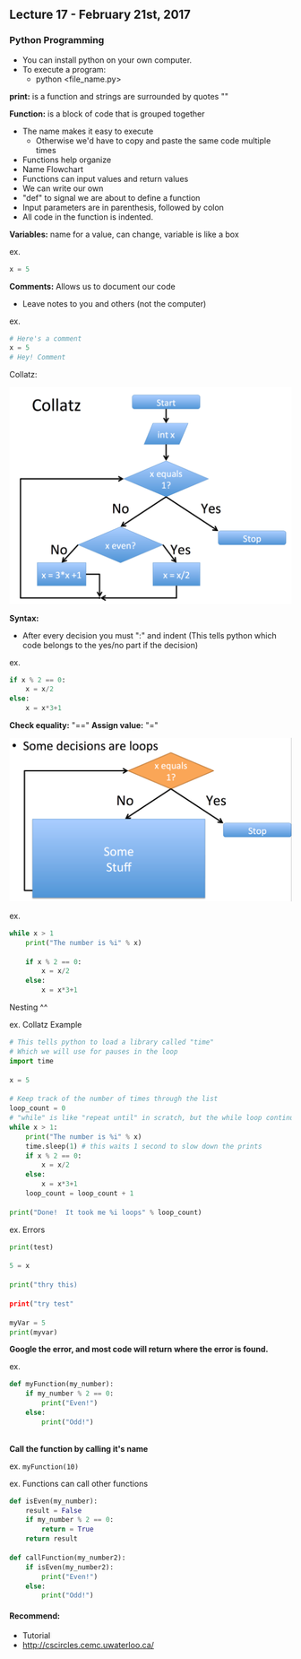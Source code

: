 ## Lecture 17 - February 21st, 2017

### Python Programming

* You can install python on your own computer.
* To execute a program: 
    * python <file_name.py>

**print:** is a function and strings are surrounded by quotes ""

**Function:** is a block of code that is grouped together

* The name makes it easy to execute
    * Otherwise we'd have to copy and paste the same code multiple times
* Functions help organize
* Name Flowchart
* Functions can input values and return values
* We can write our own
* "def" to signal we are about to define a function
* Input parameters are in parenthesis, followed by colon
* All code in the function is indented.

**Variables:** name for a value, can change, variable is like a box

ex. 

```python
x = 5
```

**Comments:** Allows us to document our code

* Leave notes to you and others (not the computer)

ex.
 
```python
# Here's a comment
x = 5
# Hey! Comment
```

Collatz: 

![Collatz](../References/collatzPython.png)

**Syntax:**

* After every decision you must ":" and indent (This tells python which code belongs to the yes/no part if the decision)

ex. 

```python
if x % 2 == 0:
    x = x/2
else:
    x = x*3+1
```

**Check equality:** "=="
**Assign value:** "="

![Decision Loop](../References/loopPython.png)

ex. 

```python
while x > 1
    print("The number is %i" % x)
    
    if x % 2 == 0:
        x = x/2
    else:
        x = x*3+1 
```

Nesting ^^

ex. Collatz Example

```python
# This tells python to load a library called "time"
# Which we will use for pauses in the loop
import time

x = 5

# Keep track of the number of times through the list
loop_count = 0
# "while" is like "repeat until" in scratch, but the while loop continues until the condition is FALSE, repeat until ends once the condition is TRUE.
while x > 1:
	print("The number is %i" % x)
	time.sleep(1) # this waits 1 second to slow down the prints
	if x % 2 == 0:
		x = x/2
	else:
		x = x*3+1
	loop_count = loop_count + 1

print("Done!  It took me %i loops" % loop_count)
```

ex. Errors

```python
print(test)

5 = x

print("thry this)

print("try test"

myVar = 5
print(myvar)
```

**Google the error, and most code will return where the error is found.** 

ex. 

```python
def myFunction(my_number):
    if my_number % 2 == 0:
        print("Even!")
    else:
        print("Odd!")
    
```

**Call the function by calling it's name**

ex. `myFunction(10)`

ex. Functions can call other functions

```python
def isEven(my_number):
    result = False
    if my_number % 2 == 0:
        return = True
    return result
    
def callFunction(my_number2):
    if isEven(my_number2):
        print("Even!")
    else:
        print("Odd!")
```

#### Recommend: 
* Tutorial 
* http://cscircles.cemc.uwaterloo.ca/
